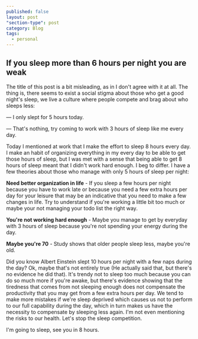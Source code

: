 ```yaml
---
published: false
layout: post
"section-type": post
category: Blog
tags: 
  - personal
---
```


## If you sleep more than 6 hours per night you are weak
The title of this  post is a bit misleading, as in I don't agree with it at all. The thing is, there seems to exist a social stigma about those who get a good night's sleep, we live a culture where people compete and brag about who sleeps less: 

— I only slept for 5 hours today.

— That's nothing, try coming to work with 3 hours of sleep like me every day.

Today I mentioned at work that I make the effort to sleep 8 hours every day. I make an habit of organizing everything in my every day to be able to get those hours of sleep, but I was met with a sense that being able to get 8 hours of sleep meant that I didn't work hard enough. I beg to differ.
I have a few theories about those who manage with only 5 hours of sleep per night:

**Need better organization in life** - If you sleep a few hours per night because you have to work late or because you need a few extra hours per day for your leisure that may be an indicative that you need to make a few changes in life. Try to understand if you're working a little bit too much or maybe your not managing your todo list the right way.

**You're not working hard enough** - Maybe you manage to get by everyday with 3 hours of sleep because you're not spending your energy during the day.

**Maybe you're 70** - Study shows that older people sleep less, maybe you're old.

Did you know Albert Einstein slept 10 hours per night with a few naps during the day? Ok, maybe that's not entirely true (He actually said that, but there's no evidence he did that). 
It's trendy not to sleep too much because you can do so much more if you're awake, but there's evidence showing that the tiredness that comes from not sleeping enough does not compensate the productivity that you may get from a few extra hours per day. We tend to make more mistakes if we're sleep deprived which causes us not to perform to our full capability during the day, which in turn makes us have the necessity to compensate by sleeping less again.
I'm not even mentioning the risks to our health.
Let's stop the sleep competition. 

I'm going to sleep, see you in 8 hours.
